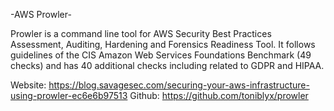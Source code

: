 -AWS Prowler-

Prowler is a command line tool for AWS Security Best Practices Assessment, Auditing, Hardening and Forensics Readiness Tool.
It follows guidelines of the CIS Amazon Web Services Foundations Benchmark (49 checks) and has 40 additional checks including related to GDPR and HIPAA.

Website: https://blog.savagesec.com/securing-your-aws-infrastructure-using-prowler-ec6e6b97513
Github: https://github.com/toniblyx/prowler
